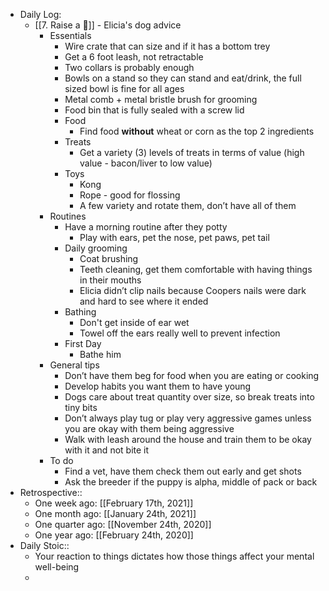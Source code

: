 - Daily Log:
    - [[7. Raise a 🐶]] - Elicia's dog advice
        - Essentials
            - Wire crate that can size and if it has a bottom trey
            - Get a 6 foot leash, not retractable
            - Two collars is probably enough
            - Bowls on a stand so they can stand and eat/drink, the full sized bowl is fine for all ages
            - Metal comb + metal bristle brush for grooming
            - Food bin that is fully sealed with a screw lid
            - Food
                - Find food **without** wheat or corn as the top 2 ingredients
            - Treats
                - Get a variety (3) levels of treats in terms of value (high value - bacon/liver to low value)
            - Toys
                - Kong
                - Rope - good for flossing
                - A few variety and rotate them, don’t have all of them
        - Routines
            - Have a morning routine after they potty
                - Play with ears, pet the nose, pet paws, pet tail
            - Daily grooming
                - Coat brushing
                - Teeth cleaning, get them comfortable with having things in their mouths
                - Elicia didn’t clip nails because Coopers nails were dark and hard to see where it ended
            - Bathing
                - Don't get inside of ear wet
                - Towel off the ears really well to prevent infection
            - First Day
                - Bathe him
        - General tips
            - Don’t have them beg for food when you are eating or cooking
            - Develop habits you want them to have young
            - Dogs care about treat quantity over size, so break treats into tiny bits
            - Don’t always play tug or play very aggressive games unless you are okay with them being aggressive
            - Walk with leash around the house and train them to be okay with it and not bite it
        - To do
            - Find a vet, have them check them out early and get shots
            - Ask the breeder if the puppy is alpha, middle of pack or back
- Retrospective::
    - One week ago: [[February 17th, 2021]]
    - One month ago: [[January 24th, 2021]]
    - One quarter ago: [[November 24th, 2020]]
    - One year ago: [[February 24th, 2020]]
- Daily Stoic::
    - Your reaction to things dictates how those things affect your mental well-being
    -
